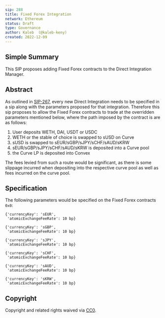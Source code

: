 ```yaml
---
sip: 288
title: Fixed Forex Integration
network: Ethereum
status: Draft
type: Governance
author: Kaleb  (@kaleb-keny)
created: 2022-12-09
---
```


## Simple Summary

<!--"If you can't explain it simply, you don't understand it well enough." Simply describe the outcome the proposed changes intends to achieve. This should be non-technical and accessible to a casual community member.-->

This SIP proposes adding Fixed Forex contracts to the Direct Integration Manager.

## Abstract

<!--A short (~200 word) description of the proposed change, the abstract should clearly describe the proposed change. This is what *will* be done if the SIP is implemented, not *why* it should be done or *how* it will be done. If the SIP proposes deploying a new contract, write, "we propose to deploy a new contract that will do x".-->

As outlined in [SIP-267](https://sips.synthetix.io/sips/sip-267/), every new Direct Integration needs to be specified in a sip along with the parameters proposed for that integration. Therefore this sip proposes to allow the Fixed Forex contracts to trade at the overridden parameters mentioned below, where the path imposed by the contract is are as follows:
1) User deposits WETH, DAI, USDT or USDC
2) WETH or the stable of choice is swapped to sUSD on Curve
3) sUSD is swapped to sEUR/sGBP/sJPY/sCHF/sAUD/sKRW 
4) sEUR/sGBP/sJPY/sCHF/sAUD/sKRW  is deposited into a Curve pool
5) the Curve LP is deposited into Convex

The fees levied from such a route would be significant, as there is some slippage incurred when depositing into the respective curve pool as well as fees incurred on the curve pool.

## Specification

The following parameters would be specified on the Fixed Forex contracts `0x0`:

```
{'currencyKey': 'sEUR',
 'atomicExchangeFeeRate': 10 bp}

{'currencyKey': 'sGBP',
 'atomicExchangeFeeRate': 10 bp}

{'currencyKey': 'sJPY',
 'atomicExchangeFeeRate': 10 bp}

{'currencyKey': 'sCHF',
 'atomicExchangeFeeRate': 10 bp}

{'currencyKey': 'sAUD',
 'atomicExchangeFeeRate': 10 bp}

{'currencyKey': 'sKRW',
 'atomicExchangeFeeRate': 10 bp}
```

## Copyright

Copyright and related rights waived via [CC0](https://creativecommons.org/publicdomain/zero/1.0/).
